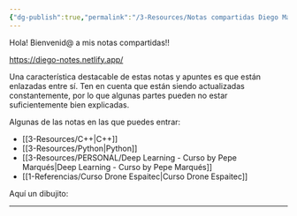 ```yaml
---
{"dg-publish":true,"permalink":"/3-Resources/Notas compartidas Diego Marza/","title":"Notas compartidas Diego Marza","tags":["gardenEntry"],"noteIcon":""}
---
```



Hola! Bienvenid@ a mis notas compartidas!!

https://diego-notes.netlify.app/

Una característica destacable de estas notas y apuntes es que están enlazadas entre sí.
Ten en cuenta que están siendo actualizadas constantemente, por lo que algunas partes pueden no estar suficientemente bien explicadas.

Algunas de las notas en las que puedes entrar:

- [[3-Resources/C++\|C++]]
- [[3-Resources/Python\|Python]]
- [[3-Resources/PERSONAL/Deep Learning - Curso by Pepe Marqués\|Deep Learning - Curso by Pepe Marqués]]
- [[1-Referencias/Curso Drone Espaitec\|Curso Drone Espaitec]]

Aquí un dibujito:

<style> .container {font-family: sans-serif; text-align: center;} .button-wrapper button {z-index: 1;height: 40px; width: 100px; margin: 10px;padding: 5px;} .excalidraw .App-menu_top .buttonList { display: flex;} .excalidraw-wrapper { height: 800px; margin: 50px; position: relative;} :root[dir="ltr"] .excalidraw .layer-ui__wrapper .zen-mode-transition.App-menu_bottom--transition-left {transform: none;} </style><script src="https://cdn.jsdelivr.net/npm/react@17/umd/react.production.min.js"></script><script src="https://cdn.jsdelivr.net/npm/react-dom@17/umd/react-dom.production.min.js"></script><script type="text/javascript" src="https://cdn.jsdelivr.net/npm/@excalidraw/excalidraw@0/dist/excalidraw.production.min.js"></script><div id="Notas_compartidas_Diego_Marza_2024-07-17_1247.12.excalidraw.md1"></div><script>(function(){const InitialData={"type":"excalidraw","version":2,"source":"https://github.com/zsviczian/obsidian-excalidraw-plugin/releases/tag/2.2.7","elements":[{"id":"ec7FwPMSJGNf7PpkewoHP","type":"freedraw","x":2408.66226276631,"y":-2541.5242259393985,"width":194.87385196255536,"height":162.1149411458996,"angle":0,"strokeColor":"#e03131","backgroundColor":"#ffc9c9","fillStyle":"solid","strokeWidth":4,"strokeStyle":"solid","roughness":1,"opacity":100,"groupIds":[],"frameId":null,"index":"aP","roundness":null,"seed":543646847,"version":79,"versionNonce":565767711,"isDeleted":false,"boundElements":null,"updated":1721213331787,"link":null,"locked":false,"points":[[0,0],[-36.11883870638803,-31.919048186768123],[-57.11818443287348,-49.5584941041202],[-77.27758328767459,-71.39778670228998],[-84.83732977762611,-83.99738290594178],[-89.87723565252372,-92.39713242877542],[-96.59692294839533,-103.31677872786031],[-99.9568227575287,-110.03657834612704],[-102.47677569497773,-119.27627474064548],[-103.31672256666252,-124.31612445434575],[-103.31672256666252,-128.51599921576235],[-101.6368288232934,-135.23577075343064],[-98.27692901415958,-141.11559541941415],[-94.07708233334188,-146.15544513311443],[-86.51733584339036,-153.71519162306595],[-78.11753015935892,-158.75504133676577],[-66.35793698858924,-161.27496619361636],[-47.878544199552834,-162.1149411458996],[-33.59899809133458,-161.27496619361636],[-16.79949904566729,-157.07509143219932],[-10.919646299084889,-153.71519162306595],[-7.559746489951522,-151.1952667662158],[-4.1998466808177,-146.99542008539765],[-2.519952937448579,-143.6355202762643],[0,-132.7158458965805],[0.8399468716847878,-121.79619959749562],[0.8399468716847878,-113.39647815526087],[-0.839946871684333,-105.83670358471045],[-0.839946871684333,-104.15675368014354],[-0.839946871684333,-102.47680377557708],[-0.839946871684333,-101.6368288232934],[-0.839946871684333,-100.79685387101017],[0.8399468716847878,-104.15675368014354],[7.559746489951522,-110.87655329841073],[17.639445917352077,-119.27627474064548],[30.239098282201212,-127.67602426347912],[37.798844772152734,-131.0359240726125],[56.278237561189144,-134.39579580114741],[67.19788386027449,-134.39579580114741],[73.91768347854122,-133.55582084886373],[80.63748309680796,-130.19594912032926],[83.99738290594178,-126.8360493111959],[88.19722958675948,-120.1162496929287],[89.8771233301286,-115.07639997922843],[91.55712939589284,-110.87655329841073],[91.55712939589284,-103.31677872786031],[91.55712939589284,-97.4369540618768],[89.03717645844426,-83.99738290594178],[86.51722352099523,-75.59763338310813],[84.83732977762611,-70.55778366940785],[83.15743603425699,-65.51799011690537],[81.47742996849274,-62.158090307771545],[78.11753015935938,-57.958187465756055],[72.23767741277697,-52.91833775205578],[67.19788386027449,-48.71849107123762],[60.4780842420073,-43.6786413575378],[51.23833168629153,-37.798844772152734],[46.19853813378904,-33.598941930137244],[39.478738515521854,-29.39909524931909],[34.43894496301937,-26.879198473067845],[29.399039088121754,-24.35924553561881],[21.839292598170232,-20.999345726485444],[16.79949904566729,-19.319395821918533],[11.759593170769676,-16.79949904566729],[9.239752555716223,-15.959496012785166],[7.559746489951522,-15.119549141100833],[5.039793552502488,-13.439599236533923],[3.3598998091338217,-12.59965236484959],[-0.839946871684333,-9.239752555715768],[-1.6800060657642462,-8.399749522833645],[-3.359899809133367,-5.879852746582401],[-4.1998466808177,-5.039849713700278],[-5.039793552502488,-4.199902842015945],[-5.879852746582401,-3.359899809133367],[-5.879852746582401,-2.519952937449034],[-5.879852746582401,-1.6799499045669108],[-5.879852746582401,-1.6799499045669108]],"pressures":[],"simulatePressure":true,"lastCommittedPoint":[-5.879852746582401,-1.6799499045669108]},{"id":"ACkq1O7ESmg522lHQ8qj2","type":"freedraw","x":2485.0998991823003,"y":-2667.228988217394,"width":104.99661631003119,"height":88.19722958675948,"angle":0,"strokeColor":"#e03131","backgroundColor":"#ffc9c9","fillStyle":"solid","strokeWidth":4,"strokeStyle":"solid","roughness":1,"opacity":100,"groupIds":[],"frameId":null,"index":"aQ","roundness":null,"seed":733525297,"version":19,"versionNonce":1551115537,"isDeleted":false,"boundElements":null,"updated":1721213334967,"link":null,"locked":false,"points":[[0,0],[4.1998466808177,-3.359899809133367],[11.759593170769222,-10.919646299084889],[21.839292598169777,-20.15937077420176],[38.63879164383707,-36.11886678698693],[48.7183787488425,-45.35856318150536],[55.43817836710923,-50.39841289520518],[63.837984051140666,-57.11821251347237],[69.71772447532749,-61.31808727488897],[80.63737077441283,-69.71780871712417],[87.35717039267956,-73.91768347854077],[93.23702313926196,-78.11755823995782],[99.11687588584437,-83.1573798730592],[101.63671650089782,-85.67730472990934],[103.31672256666252,-87.3572546344758],[104.99661631003119,-88.19722958675948],[104.99661631003119,-88.19722958675948]],"pressures":[],"simulatePressure":true,"lastCommittedPoint":[104.99661631003119,-88.19722958675948]},{"id":"9zyeIbAsohIYtu9031VOz","type":"freedraw","x":2353.2239720768057,"y":-2594.151279691136,"width":88.19722958675948,"height":116.75632180319644,"angle":0,"strokeColor":"#e03131","backgroundColor":"#ffc9c9","fillStyle":"solid","strokeWidth":4,"strokeStyle":"solid","roughness":1,"opacity":100,"groupIds":[],"frameId":null,"index":"aR","roundness":null,"seed":1539098783,"version":69,"versionNonce":38535423,"isDeleted":false,"boundElements":null,"updated":1721213337286,"link":null,"locked":false,"points":[[0,0],[-2.5198406150539086,2.519924856850139],[-5.8797404241872755,5.039849713700278],[-8.39969336163631,8.399749522833645],[-14.27954610821871,14.279546108218256],[-20.15939885480111,17.639445917351622],[-25.1991924073036,20.15937077420176],[-32.75893889725512,24.35924553561881],[-36.95878557807282,26.879142311870055],[-43.67858519634001,30.239042121003422],[-47.038485005473376,32.75896697785356],[-51.23833168629153,36.11886678698693],[-57.958131304558265,40.31874154840398],[-61.318031113692086,42.838666405254116],[-67.19788386027403,46.19853813378859],[-69.71783679772307,47.8784880383555],[-71.39773054109219,48.71846299063873],[-73.91768347854122,49.558437942921955],[-74.75763035022555,50.39841289520564],[-75.59757722191034,50.39841289520564],[-74.75763035022555,47.038513086071816],[-74.75763035022555,45.35856318150536],[-74.75763035022555,41.158716500687206],[-74.75763035022555,35.2788918347037],[-73.07773660685643,16.799470965068394],[-72.23767741277697,5.039849713700278],[-71.39773054109219,-1.6799499045669108],[-70.55778366940785,-10.07967134680166],[-69.71783679772307,-14.27954610821871],[-68.87777760364315,-17.639445917352077],[-68.87777760364315,-19.319395821918533],[-68.87777760364315,-20.159370774202216],[-68.87777760364315,-20.999345726485444],[-69.71783679772307,-18.479420869635305],[-70.55778366940785,-16.79947096506885],[-71.39773054109219,-12.5995962036518],[-72.23767741277697,-9.239724475117328],[-74.75763035022555,-2.519924856850139],[-78.95747703104371,11.759621251368117],[-80.63748309680796,19.319395821918533],[-83.99738290594178,27.719117264153283],[-85.67727664931044,32.75896697785356],[-86.51722352099523,36.95884173927061],[-88.19722958675948,41.158716500687206],[-88.19722958675948,42.838666405254116],[-88.19722958675948,45.35856318150536],[-88.19722958675948,46.19853813378859],[-88.19722958675948,47.038513086071816],[-88.19722958675948,47.8784880383555],[-83.15732371186186,51.238387847488866],[-75.59757722191034,55.438262608905916],[-68.03783073195882,59.63813737032251],[-47.878431877158164,71.39775862169108],[-43.67858519634001,73.07770852625754],[-33.598885768939454,76.43758025479246],[-28.559092216436966,78.95753319224104],[-22.679239469854565,81.47742996849229],[-19.319339660721198,83.1573798730592],[-15.959439851587831,84.83732977762565],[-12.59954004245401,88.19722958675948],[-10.079699427400556,89.87717949132593],[-8.39969336163631,91.55712939589284],[-5.8797404241872755,93.23707930045975],[-4.199846680818155,94.07702617214409],[-3.3598998091338217,94.91702920502621],[-2.5198406150539086,95.756976076711],[-2.5198406150539086,95.756976076711]],"pressures":[],"simulatePressure":true,"lastCommittedPoint":[-2.5198406150539086,95.756976076711]},{"id":"aL8QRZmMV2iLWwIGZ73Gx","type":"freedraw","x":-2334.8180541992188,"y":1585.3000869750977,"width":1268.890380859375,"height":1926.1575317382812,"angle":0,"strokeColor":"#1e1e1e","backgroundColor":"transparent","fillStyle":"solid","strokeWidth":2,"strokeStyle":"solid","roughness":1,"opacity":100,"groupIds":[],"frameId":null,"index":"a4","roundness":null,"seed":1712049425,"version":47,"versionNonce":567320127,"isDeleted":true,"boundElements":null,"updated":1721213354597,"link":null,"locked":false,"points":[[0,0],[-54.771728515625,-36.514892578125],[-173.44482421875,-127.8021240234375],[-328.6328125,-292.1185302734375],[-383.40576171875,-383.40576171875],[-419.920654296875,-447.3065185546875],[-474.6923828125,-520.3363037109375],[-502.078857421875,-602.4948120117188],[-538.59375,-803.326416015625],[-547.72216796875,-931.1282348632812],[-538.59375,-1086.3162231445312],[-465.56396484375,-1369.3063354492188],[-383.40576171875,-1515.3656005859375],[-264.7314453125,-1661.4248657226562],[-100.4150390625,-1825.7415771484375],[36.514892578125,-1889.6426391601562],[191.702880859375,-1926.1575317382812],[255.604248046875,-1926.1575317382812],[328.634033203125,-1898.7713623046875],[483.822021484375,-1780.0982666015625],[593.36669921875,-1652.296142578125],[666.396484375,-1506.2368774414062],[721.168212890625,-1150.21728515625],[702.911376953125,-976.7718505859375],[657.26806640625,-739.4253540039062],[629.881591796875,-657.266845703125],[602.4951171875,-602.4948120117188],[584.23828125,-575.108642578125],[575.108642578125,-565.9799194335938],[565.980224609375,-556.8511962890625],[565.980224609375,-547.7224731445312],[565.980224609375,-538.59375],[565.980224609375,-511.20758056640625],[547.723388671875,-456.43524169921875],[538.594970703125,-383.40576171875],[520.3369140625,-292.1185302734375],[520.3369140625,-237.34619140625],[511.20849609375,-173.4454345703125],[502.080078125,-127.8021240234375],[502.080078125,-100.4156494140625],[502.080078125,-73.02978515625],[502.080078125,-54.7723388671875],[502.080078125,-45.643310546875],[502.080078125,-45.643310546875]],"pressures":[],"simulatePressure":true,"lastCommittedPoint":[502.080078125,-45.643310546875]}],"appState":{"theme":"light","viewBackgroundColor":"#ffffff","currentItemStrokeColor":"#e03131","currentItemBackgroundColor":"#ffc9c9","currentItemFillStyle":"solid","currentItemStrokeWidth":4,"currentItemStrokeStyle":"solid","currentItemRoughness":1,"currentItemOpacity":100,"currentItemFontFamily":1,"currentItemFontSize":20,"currentItemTextAlign":"left","currentItemStartArrowhead":null,"currentItemEndArrowhead":"arrow","scrollX":5783.209190922177,"scrollY":3809.081277613446,"zoom":{"value":0.1},"currentItemRoundness":"round","gridSize":null,"gridColor":{"Bold":"#C9C9C9FF","Regular":"#EDEDEDFF"},"currentStrokeOptions":null,"previousGridSize":null,"frameRendering":{"enabled":true,"clip":true,"name":true,"outline":true},"objectsSnapModeEnabled":false},"files":{}};InitialData.scrollToContent=true;App=()=>{const e=React.useRef(null),t=React.useRef(null),[n,i]=React.useState({width:void 0,height:void 0});return React.useEffect(()=>{i({width:t.current.getBoundingClientRect().width,height:t.current.getBoundingClientRect().height});const e=()=>{i({width:t.current.getBoundingClientRect().width,height:t.current.getBoundingClientRect().height})};return window.addEventListener("resize",e),()=>window.removeEventListener("resize",e)},[t]),React.createElement(React.Fragment,null,React.createElement("div",{className:"excalidraw-wrapper",ref:t},React.createElement(ExcalidrawLib.Excalidraw,{ref:e,width:n.width,height:n.height,initialData:InitialData,viewModeEnabled:!0,zenModeEnabled:!0,gridModeEnabled:!1})))},excalidrawWrapper=document.getElementById("Notas_compartidas_Diego_Marza_2024-07-17_1247.12.excalidraw.md1");ReactDOM.render(React.createElement(App),excalidrawWrapper);})();</script>

---

 
